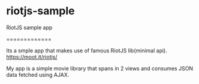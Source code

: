riotjs-sample
=============

RiotJS sample app

=============

Its a smple app that makes use of famous RiotJS lib(minimal api).
https://moot.it/riotjs/

My app is a simple movie library that spans in 2 views and consumes JSON data fetched using AJAX.
